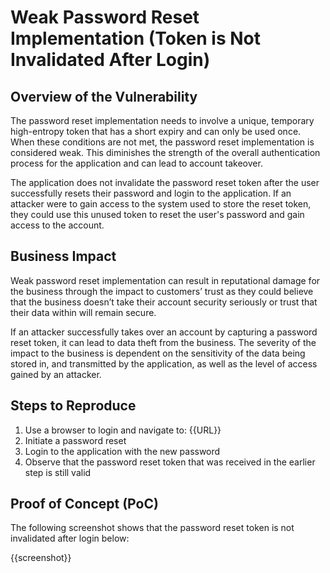 # Weak Password Reset Implementation (Token is Not Invalidated After Login)

## Overview of the Vulnerability

The password reset implementation needs to involve a unique, temporary high-entropy token that has a short expiry and can only be used once. When these conditions are not met, the password reset implementation is  considered weak. This diminishes the strength of the overall authentication process for the application and can lead to account takeover.

The application does not invalidate the password reset token after the user successfully resets their password and login to the application. If an attacker were to gain access to the system used to store the reset token, they could use this unused token to reset the user's password and gain access to the account.

## Business Impact

Weak password reset implementation can result in reputational damage for the business through the impact to customers’ trust as they could believe that the business doesn’t take their account security seriously or trust that their data within will remain secure.

If an attacker successfully takes over an account by capturing a password reset token, it can lead to data theft from the business. The severity of the impact to the business is dependent on the sensitivity of the data being stored in, and transmitted by the application, as well as the level of access gained by an attacker.

## Steps to Reproduce

1. Use a browser to login and navigate to: {{URL}}
1. Initiate a password reset
1. Login to the application with the new password
1. Observe that the password reset token that was received in the earlier step is still valid

## Proof of Concept (PoC)

The following screenshot shows that the password reset token is not invalidated after login below:

{{screenshot}}

